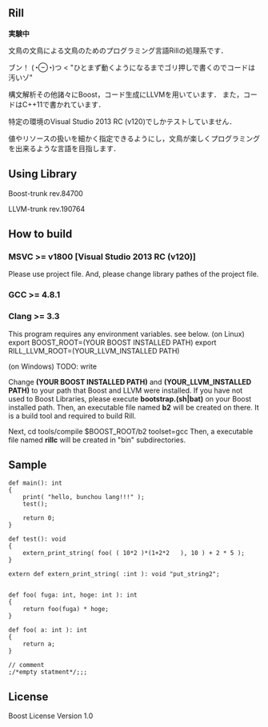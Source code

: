 Rill
--

**実験中**

文鳥の文鳥による文鳥のためのプログラミング言語Rillの処理系です．

ブン！ (◔⊖◔)つ < "ひとまず動くようになるまでゴリ押しで書くのでコードは汚いゾ"

構文解析その他諸々にBoost，コード生成にLLVMを用いています．
また，コードはC++11で書かれています．

特定の環境のVisual Studio 2013 RC (v120)でしかテストしていません．


値やリソースの扱いを細かく指定できるようにし，文鳥が楽しくプログラミングを出来るような言語を目指します．


Using Library
--
Boost-trunk rev.84700

LLVM-trunk rev.190764



How to build
--

### MSVC >= v1800 [Visual Studio 2013 RC (v120)]
Please use project file.
And, please change library pathes of the project file.

### GCC >= 4.8.1
### Clang >= 3.3

This program requires any environment variables. see below.
(on Linux)
    export BOOST_ROOT=(YOUR BOOST INSTALLED PATH)
    export RILL_LLVM_ROOT=(YOUR_LLVM_INSTALLED PATH)

(on Windows)
    TODO: write

Change **(YOUR BOOST INSTALLED PATH)** and **(YOUR_LLVM_INSTALLED PATH)** to your path that Boost and LLVM were installed.
If you have not used to Boost Libraries, please execute **bootstrap.(sh|bat)** on your Boost installed path. Then, an executable file named **b2** will be created on there. It is a build tool and required to build Rill.

Next, 
    cd tools/compile
    $BOOST_ROOT/b2 toolset=gcc
Then, a executable file named **rillc** will be created in "bin" subdirectories.



Sample
--

    def main(): int
    {
        print( "hello, bunchou lang!!!" );
        test();
    
        return 0;
    }
    
    def test(): void
    {
        extern_print_string( foo( ( 10*2 )*(1+2*2   ), 10 ) + 2 * 5 );
    }
    
    extern def extern_print_string( :int ): void "put_string2"; 
    
    
    def foo( fuga: int, hoge: int ): int
    {
        return foo(fuga) * hoge;
    }

    def foo( a: int ): int
    {
    	return a;
    }

    // comment
    ;/*empty statment*/;;;



License
--

Boost License Version 1.0

